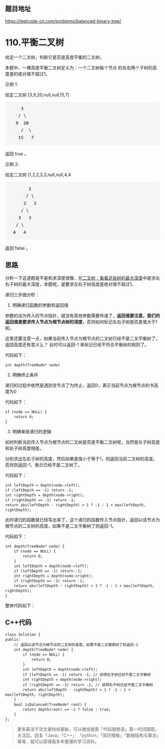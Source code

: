 ## 题目地址 
https://leetcode-cn.com/problems/balanced-binary-tree/

# 110.平衡二叉树 

给定一个二叉树，判断它是否是高度平衡的二叉树。

本题中，一棵高度平衡二叉树定义为：一个二叉树每个节点 的左右两个子树的高度差的绝对值不超过1。

示例 1:

给定二叉树 [3,9,20,null,null,15,7]

<img src='../pics/110.平衡二叉树.png' width=600> </img></div>

返回 true 。

示例 2:

给定二叉树 [1,2,2,3,3,null,null,4,4

<img src='../pics/110.平衡二叉树1.png' width=600> </img></div>

返回 false 。

## 思路 

分析一下这道题是不是和求深度很像，在[二叉树：看看这些树的最大深度](https://mp.weixin.qq.com/s/guKwV-gSNbA1CcbvkMtHBg)中是求左右子树的最大深度，本题呢，是要求左右子树高度差绝对值不超过1。



递归三步曲分析：

1. 明确递归函数的参数和返回值 

参数的话为传入的节点指针，就没有其他参数需要传递了，**返回值要注意，我们的返回值是要求传入节点为根节点树的深度**，否则如何标记左右子树是否差值大于1呢。

这里还要注意一点，如果当前传入节点为根节点的二叉树已经不是二叉平衡树了，返回高度还有意义么？ 此时可以返回-1 来标记已经不符合平衡树的规则了。

代码如下：

```
int depth(TreeNode* node)
```

2. 明确终止条件 

递归的过程中依然是遇到空节点了为终止，返回0，表示当前节点为根节点的书高度为0 

代码如下：

```
if (node == NULL) {
    return 0;
}
```

3. 明确单层递归的逻辑 

如何判断当前传入节点为根节点的二叉树是否是平衡二叉树呢，当然是左子树高度和右子树高度相差。

分别求出左右子树的高度，然后如果差值小于等于1，则返回当前二叉树的高度，否则则返回-1，表示已经不是二叉树了。

代码如下：

```
int leftDepth = depth(node->left);
if (leftDepth == -1) return -1;
int rightDepth = depth(node->right);
if (rightDepth == -1) return -1;
return abs(leftDepth - rightDepth) > 1 ? -1 : 1 + max(leftDepth, rightDepth);
```

此时递归的函数就已经写出来了，这个递归的函数传入节点指针，返回以该节点为根节点的二叉树的高度，如果不是二叉平衡树了则返回-1。

代码如下：

```
int depth(TreeNode* node) {
    if (node == NULL) {
        return 0;
    }
    int leftDepth = depth(node->left);
    if (leftDepth == -1) return -1;
    int rightDepth = depth(node->right);
    if (rightDepth == -1) return -1;
    return abs(leftDepth - rightDepth) > 1 ? -1 : 1 + max(leftDepth, rightDepth);
}
```

整体代码如下：

## C++代码

```
class Solution {
public:
    // 返回以该节点为根节点的二叉树的高度，如果不是二叉搜索树了则返回-1
    int depth(TreeNode* node) {
        if (node == NULL) {
            return 0;
        }
        int leftDepth = depth(node->left);
        if (leftDepth == -1) return -1; // 说明左子树已经不是二叉平衡树
        int rightDepth = depth(node->right);
        if (rightDepth == -1) return -1; // 说明右子树已经不是二叉平衡树
        return abs(leftDepth - rightDepth) > 1 ? -1 : 1 + max(leftDepth, rightDepth);
    }
    bool isBalanced(TreeNode* root) {
        return depth(root) == -1 ? false : true; 
    }
};
```

> 更多算法干货文章持续更新，可以微信搜索「代码随想录」第一时间围观，关注后，回复「Java」「C++」 「python」「简历模板」「数据结构与算法」等等，就可以获得我多年整理的学习资料。

